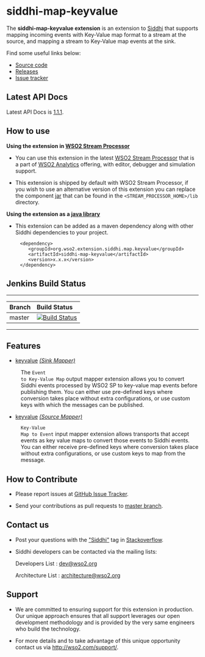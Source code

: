 siddhi-map-keyvalue
======================================

The **siddhi-map-keyvalue extension** is an extension to <a target="_blank" href="https://wso2.github.io/siddhi">Siddhi</a>
that supports mapping incoming events with Key-Value map format to a stream at the source, and mapping a stream to Key-Value map events at the sink.

Find some useful links below:

* <a target="_blank" href="https://github.com/wso2-extensions/siddhi-map-keyvalue">Source code</a>
* <a target="_blank" href="https://github.com/wso2-extensions/siddhi-map-keyvalue/releases">Releases</a>
* <a target="_blank" href="https://github.com/wso2-extensions/siddhi-map-keyvalue/issues">Issue tracker</a>

## Latest API Docs

Latest API Docs is <a target="_blank" href="https://wso2-extensions.github.io/siddhi-map-keyvalue/api/1.1.1">1.1.1</a>.

## How to use

**Using the extension in <a target="_blank" href="https://github.com/wso2/product-sp">WSO2 Stream Processor</a>**

* You can use this extension in the latest <a target="_blank" href="https://github.com/wso2/product-sp/releases">WSO2 Stream Processor</a> that is a part of <a target="_blank" href="http://wso2.com/analytics?utm_source=gitanalytics&utm_campaign=gitanalytics_Jul17">WSO2 Analytics</a> offering, with editor, debugger and simulation support.

* This extension is shipped by default with WSO2 Stream Processor, if you wish to use an alternative version of this extension you can replace the component <a target="_blank" href="https://github.com/wso2-extensions/siddhi-map-keyvalue/releases">jar</a> that can be found in the `<STREAM_PROCESSOR_HOME>/lib` directory.

**Using the extension as a <a target="_blank" href="https://wso2.github.io/siddhi/documentation/running-as-a-java-library">java library</a>**

* This extension can be added as a maven dependency along with other Siddhi dependencies to your project.

```
     <dependency>
        <groupId>org.wso2.extension.siddhi.map.keyvalue</groupId>
        <artifactId>siddhi-map-keyvalue</artifactId>
        <version>x.x.x</version>
     </dependency>
```

## Jenkins Build Status

---

|  Branch | Build Status |
| :------ |:------------ |
| master  | [![Build Status](https://wso2.org/jenkins/job/siddhi/job/siddhi-map-keyvalue/badge/icon)](https://wso2.org/jenkins/job/siddhi/job/siddhi-map-keyvalue/) |

---

## Features

* <a target="_blank" href="https://wso2-extensions.github.io/siddhi-map-keyvalue/api/1.1.1/#keyvalue-sink-mapper">keyvalue</a> *<a target="_blank" href="https://wso2.github.io/siddhi/documentation/siddhi-4.0/#sink-mapper">(Sink Mapper)</a>*<br><div style="padding-left: 1em;"><p>The <code>Event to Key-Value Map</code> output mapper extension allows you to convert Siddhi events processed by WSO2 SP to key-value map events before publishing them. You can either use pre-defined keys where conversion takes place without extra configurations, or use custom keys with which the messages can be published.</p></div>
* <a target="_blank" href="https://wso2-extensions.github.io/siddhi-map-keyvalue/api/1.1.1/#keyvalue-source-mapper">keyvalue</a> *<a target="_blank" href="https://wso2.github.io/siddhi/documentation/siddhi-4.0/#source-mapper">(Source Mapper)</a>*<br><div style="padding-left: 1em;"><p><code>Key-Value Map to Event</code> input mapper extension allows transports that accept events as key value maps to convert those events to Siddhi events. You can either receive pre-defined keys where conversion takes place without extra configurations, or use custom keys to map from the message.</p></div>

## How to Contribute

  * Please report issues at <a target="_blank" href="https://github.com/wso2-extensions/siddhi-map-keyvalue/issues">GitHub Issue Tracker</a>.

  * Send your contributions as pull requests to <a target="_blank" href="https://github.com/wso2-extensions/siddhi-map-keyvalue/tree/master">master branch</a>.

## Contact us

 * Post your questions with the <a target="_blank" href="http://stackoverflow.com/search?q=siddhi">"Siddhi"</a> tag in <a target="_blank" href="http://stackoverflow.com/search?q=siddhi">Stackoverflow</a>.

 * Siddhi developers can be contacted via the mailing lists:

    Developers List   : [dev@wso2.org](mailto:dev@wso2.org)

    Architecture List : [architecture@wso2.org](mailto:architecture@wso2.org)

## Support

* We are committed to ensuring support for this extension in production. Our unique approach ensures that all support leverages our open development methodology and is provided by the very same engineers who build the technology.

* For more details and to take advantage of this unique opportunity contact us via <a target="_blank" href="http://wso2.com/support?utm_source=gitanalytics&utm_campaign=gitanalytics_Jul17">http://wso2.com/support/</a>.
